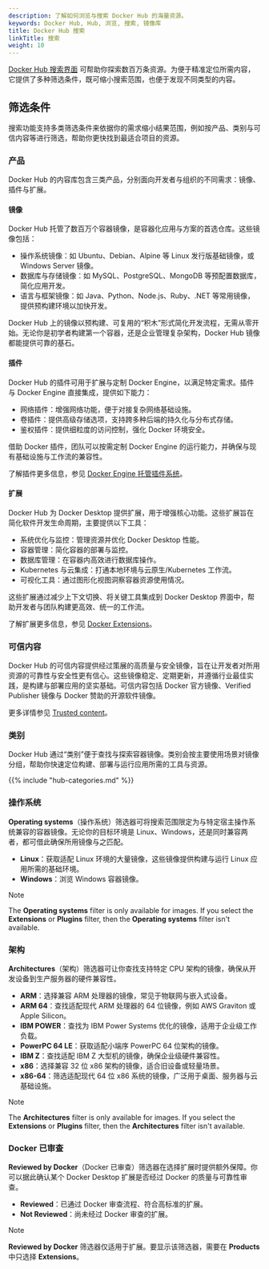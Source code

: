 ```yaml
---
description: 了解如何浏览与搜索 Docker Hub 的海量资源。
keywords: Docker Hub, Hub, 浏览, 搜索, 镜像库
title: Docker Hub 搜索
linkTitle: 搜索
weight: 10
---
```


[Docker Hub 搜索界面](https://hub.docker.com/search) 可帮助你探索数百万条资源。为便于精准定位所需内容，它提供了多种筛选条件，既可缩小搜索范围，也便于发现不同类型的内容。

## 筛选条件

搜索功能支持多类筛选条件来依据你的需求缩小结果范围，例如按产品、类别与可信内容等进行筛选，帮助你更快找到最适合项目的资源。

### 产品

Docker Hub 的内容库包含三类产品，分别面向开发者与组织的不同需求：镜像、插件与扩展。

#### 镜像

Docker Hub 托管了数百万个容器镜像，是容器化应用与方案的首选仓库。这些镜像包括：

- 操作系统镜像：如 Ubuntu、Debian、Alpine 等 Linux 发行版基础镜像，或 Windows Server 镜像。
- 数据库与存储镜像：如 MySQL、PostgreSQL、MongoDB 等预配置数据库，简化应用开发。
- 语言与框架镜像：如 Java、Python、Node.js、Ruby、.NET 等常用镜像，提供预构建环境以加快开发。

Docker Hub 上的镜像以预构建、可复用的“积木”形式简化开发流程，无需从零开始。无论你是初学者构建第一个容器，还是企业管理复杂架构，Docker Hub 镜像都能提供可靠的基石。

#### 插件

Docker Hub 的插件可用于扩展与定制 Docker Engine，以满足特定需求。插件与 Docker Engine 直接集成，提供如下能力：

- 网络插件：增强网络功能，便于对接复杂网络基础设施。
- 卷插件：提供高级存储选项，支持跨多种后端的持久化与分布式存储。
- 鉴权插件：提供细粒度的访问控制，强化 Docker 环境安全。

借助 Docker 插件，团队可以按需定制 Docker Engine 的运行能力，并确保与现有基础设施与工作流的兼容性。

了解插件更多信息，参见 [Docker Engine 托管插件系统](/manuals/engine/extend/_index.md)。

#### 扩展

Docker Hub 为 Docker Desktop 提供扩展，用于增强核心功能。这些扩展旨在简化软件开发生命周期，主要提供以下工具：

- 系统优化与监控：管理资源并优化 Docker Desktop 性能。
- 容器管理：简化容器的部署与监控。
- 数据库管理：在容器内高效进行数据库操作。
- Kubernetes 与云集成：打通本地环境与云原生/Kubernetes 工作流。
- 可视化工具：通过图形化视图洞察容器资源使用情况。

这些扩展通过减少上下文切换、将关键工具集成到 Docker Desktop 界面中，帮助开发者与团队构建更高效、统一的工作流。

了解扩展更多信息，参见 [Docker Extensions](/manuals/extensions/_index.md)。

### 可信内容

Docker Hub 的可信内容提供经过策展的高质量与安全镜像，旨在让开发者对所用资源的可靠性与安全性更有信心。这些镜像稳定、定期更新，并遵循行业最佳实践，是构建与部署应用的坚实基础。可信内容包括 Docker 官方镜像、Verified Publisher 镜像与 Docker 赞助的开源软件镜像。

更多详情参见 [Trusted content](./trusted-content.md)。

### 类别

Docker Hub 通过“类别”便于查找与探索容器镜像。类别会按主要使用场景对镜像分组，帮助你快速定位构建、部署与运行应用所需的工具与资源。

{{% include "hub-categories.md" %}}

### 操作系统

**Operating systems**（操作系统）筛选器可将搜索范围限定为与特定宿主操作系统兼容的容器镜像。无论你的目标环境是 Linux、Windows，还是同时兼容两者，都可借此确保所用镜像与之匹配。

- **Linux**：获取适配 Linux 环境的大量镜像，这些镜像提供构建与运行 Linux 应用所需的基础环境。
- **Windows**：浏览 Windows 容器镜像。

> [!NOTE]
>
> The **Operating systems** filter is only available for images. If you select
> the **Extensions** or **Plugins** filter, then the **Operating systems**
> filter isn't available.

### 架构

**Architectures**（架构）筛选器可让你查找支持特定 CPU 架构的镜像，确保从开发设备到生产服务器的硬件兼容性。

- **ARM**：选择兼容 ARM 处理器的镜像，常见于物联网与嵌入式设备。
- **ARM 64**：查找适配现代 ARM 处理器的 64 位镜像，例如 AWS Graviton 或 Apple Silicon。
- **IBM POWER**：查找为 IBM Power Systems 优化的镜像，适用于企业级工作负载。
- **PowerPC 64 LE**：获取适配小端序 PowerPC 64 位架构的镜像。
- **IBM Z**：查找适配 IBM Z 大型机的镜像，确保企业级硬件兼容性。
- **x86**：选择兼容 32 位 x86 架构的镜像，适合旧设备或轻量场景。
- **x86-64**：筛选适配现代 64 位 x86 系统的镜像，广泛用于桌面、服务器与云基础设施。

> [!NOTE]
>
> The **Architectures** filter is only available for images. If you select the
> **Extensions** or **Plugins** filter, then the **Architectures** filter isn't
> available.

### Docker 已审查

**Reviewed by Docker**（Docker 已审查）筛选器在选择扩展时提供额外保障。你可以据此确认某个 Docker Desktop 扩展是否经过 Docker 的质量与可靠性审查。

- **Reviewed**：已通过 Docker 审查流程、符合高标准的扩展。
- **Not Reviewed**：尚未经过 Docker 审查的扩展。

> [!NOTE]
>
> **Reviewed by Docker** 筛选器仅适用于扩展。要显示该筛选器，需要在 **Products** 中只选择 **Extensions**。